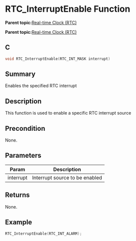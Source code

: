 # RTC\_InterruptEnable Function

**Parent topic:**[Real-time Clock \(RTC\)](GUID-86211A91-DA87-4BCB-9088-7A54971C4325.md)

**Parent topic:**[Real-time Clock \(RTC\)](GUID-B5657E72-3DDB-4D39-94DC-B9B64B89C2DE.md)

## C

```c
void RTC_InterruptEnable(RTC_INT_MASK interrupt)
```

## Summary

Enables the specified RTC interrupt

## Description

This function is used to enable a specific RTC interrupt source

## Precondition

None.

## Parameters

|Param|Description|
|-----|-----------|
|interrupt|Interrupt source to be enabled|

## Returns

None.

## Example

```c
RTC_InterruptEnable(RTC_INT_ALARM);
```

